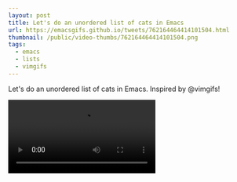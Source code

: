 ```yaml
---
layout: post
title: Let's do an unordered list of cats in Emacs
url: https://emacsgifs.github.io/tweets/762164464414101504.html
thumbnail: /public/video-thumbs/762164464414101504.png
tags:
  - emacs
  - lists
  - vimgifs
---
```


Let's do an unordered list of cats in Emacs. Inspired by @vimgifs!

<video controls autoplay>
  <source src="/public/videos/762164464414101504.mp4" type="video/mp4">
    Sorry your browser does not support the video tag, maybe time to upgrade?
</video>
